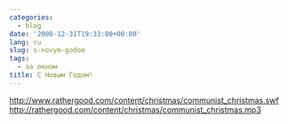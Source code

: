 ```yaml
---
categories:
  - blog
date: '2008-12-31T19:33:00+00:00'
lang: ru
slug: s-novym-godom
tags:
  - за окном
title: С Новым Годом!
---
```




  
<http://www.rathergood.com/content/christmas/communist_christmas.swf>  
<http://rathergood.com/content/christmas/communist_christmas.mp3>  
  
  
